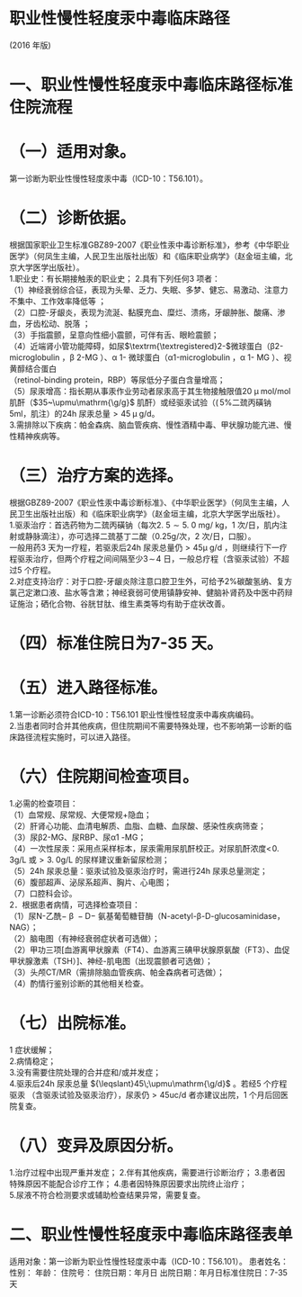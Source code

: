 # 职业性慢性轻度汞中毒临床路径  
(2016 年版)  
# 一、职业性慢性轻度汞中毒临床路径标准住院流程  
# （一）适用对象。  
第一诊断为职业性慢性轻度汞中毒（ICD-10：T56.101）。  
# （二）诊断依据。  
根据国家职业卫生标准GBZ89-2007《职业性汞中毒诊断标准》，参考《中华职业医学》（何凤生主编，人民卫生出版社出版）和《临床职业病学》（赵金垣主编，北京大学医学出版社）。  
1.职业史：有长期接触汞的职业史； 2.具有下列任何3 项者：  
（1）神经衰弱综合征，表现为头晕、乏力、失眠、多梦、健忘、易激动、注意力不集中、工作效率降低等 ；  
（2）口腔-牙龈炎，表现为流涎、黏膜充血、糜烂、溃疡，牙龈肿胀、酸痛、渗血，牙齿松动、脱落 ；  
（3）手指震颤，呈意向性细小震颤，可伴有舌、眼睑震颤；  
（4）近端肾小管功能障碍，如尿$\textrm{\textregistered}2-$微球蛋白（β2-microglobulin ，β 2-MG ）、α 1- 微球蛋白（α1-microglobulin ，α 1- MG ）、视黄醇结合蛋白  
（retinol-binding protein，RBP）等尿低分子蛋白含量增高；  
（5）尿汞增高：指长期从事汞作业劳动者尿汞高于其生物接触限值$20~\upmu\;\mathrm{mol}/\mathrm{mol}$ 肌酐（$35~\upmu\mathrm{\g/g}$ 肌酐）或经驱汞试验（$(\,5\%$二巯丙磺钠5ml，肌注）的24h 尿汞总量${>}45\;\upmu\mathrm{\;g/d}$。  
3.需排除以下疾病：帕金森病、脑血管疾病、慢性酒精中毒、甲状腺功能亢进、慢性精神疾病等。  
# （三）治疗方案的选择。  
根据GBZ89-2007《职业性汞中毒诊断标准》、《中华职业医学》（何凤生主编，人民卫生出版社出版）和《临床职业病学》（赵金垣主编，北京大学医学出版社）。  
1.驱汞治疗：首选药物为二巯丙磺钠（每次$2.~5{\sim}5.~0~\mathrm{mg}$/ kg，1 次/日，肌内注射或静脉滴注），亦可选择二巯基丁二酸（0.25g/次，2 次/日，口服）。  
一般用药3 天为一疗程，若驱汞后24h 尿汞总量仍${>}45$$\upmu\mathrm{~g/d~}$，则继续行下一疗程驱汞治疗，但两个疗程之间间隔至少$3\!\sim\!4$ 日，一般总疗程（含驱汞试验）不超过5 个疗程。  
2.对症支持治疗：对于口腔-牙龈炎除注意口腔卫生外，可给予$2\%$碳酸氢纳、复方氯己定漱口液、盐水等含漱；神经衰弱可使用镇静安神、健脑补肾药及中医中药辩证施治；硒化合物、谷胱甘肽、维生素类等均有助于症状改善。  
# （四）标准住院日为7-35 天。  
# （五）进入路径标准。  
1.第一诊断必须符合ICD-10：T56.101 职业性慢性轻度汞中毒疾病编码。  
2.当患者同时合并其他疾病，但住院期间不需要特殊处理，也不影响第一诊断的临床路径流程实施时，可以进入路径。  
# （六）住院期间检查项目。  
1.必需的检查项目：  
（1）血常规、尿常规、大便常规+隐血；  
（2）肝肾心功能、血清电解质、血脂、血糖、血尿酸、感染性疾病筛查；  
（3）尿β2-MG、尿RBP、尿α1 -MG；  
（4）一次性尿汞：采用点采样标本，尿汞需用尿肌酐校正。对尿肌酐浓度${<\!0.\;3\mathrm{g/L}}$ 或${>}3.\;0\mathrm{g/L}$ 的尿样建议重新留尿检测；  
（5）24h 尿汞总量：驱汞试验及驱汞治疗时，需进行24h 尿汞总量测定；  
（6）腹部超声、泌尿系超声、胸片、心电图；  
（7）口腔科会诊。  
2．根据患者病情，可选择检查项目：  
（1）尿N-乙酰$\mathrm{-~}\upbeta\mathrm{~-D-~}$氨基葡萄糖苷酶（N-acetyl-β-D-glucosaminidase，NAG）；  
（2）脑电图（有神经衰弱症状者可选做）；  
（2）甲功三项[血游离甲状腺素（FT4）、血游离三碘甲状腺原氨酸（FT3）、血促甲状腺激素（TSH）]、神经-肌电图（出现震颤者可选做）；  
（3）头颅CT/MR（需排除脑血管疾病、帕金森病者可选做）；  
（4）酌情行鉴别诊断的其他相关检查。  
# （七）出院标准。  
1 症状缓解；  
2.病情稳定；  
3.没有需要住院处理的合并症和/或并发症；  
4.驱汞后24h 尿汞总量 ${\leqslant}45\;\upmu\mathrm{\g/d}$ 。若经5 个疗程驱汞 （含驱汞试验及驱汞治疗），尿汞仍${>}45\mathrm{{uc}/\mathrm{{d}}}$ 者亦建议出院，1 个月后回医院复查。  
# （八）变异及原因分析。  
1.治疗过程中出现严重并发症；  2.伴有其他疾病，需要进行诊断治疗； 3.患者因特殊原因不能配合诊疗工作； 4.患者因特殊原因要求出院终止治疗；  
5.尿液不符合检测要求或辅助检查结果异常，需要复查。  
# 二、职业性慢性轻度汞中毒临床路径表单  
适用对象：第一诊断为职业性慢性轻度汞中毒（ICD-10：T56.101）。 患者姓名： 性别： 年龄： 住院号： 住院日期：年月日    出院日期：年月日标准住院日：7-35 天  
